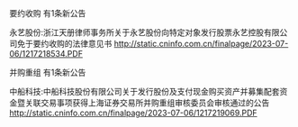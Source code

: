 要约收购 有1条新公告 

永艺股份:浙江天册律师事务所关于永艺股份向特定对象发行股票永艺控股有限公司免于要约收购的法律意见书 http://static.cninfo.com.cn/finalpage/2023-07-06/1217218534.PDF 

并购重组 有1条新公告 

中船科技:中船科技股份有限公司关于发行股份及支付现金购买资产并募集配套资金暨关联交易事项获得上海证券交易所并购重组审核委员会审核通过的公告 http://static.cninfo.com.cn/finalpage/2023-07-06/1217219069.PDF 

